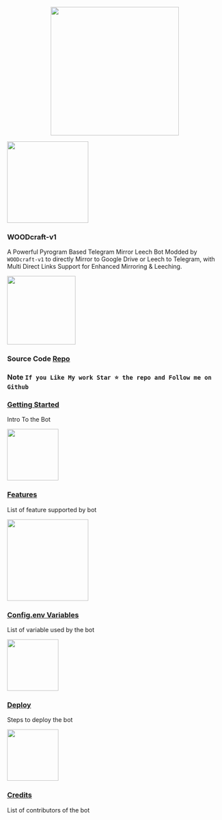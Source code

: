 <p align="center">
    <a href="https://github.com/tele-v1/WOODcraft-v.1">
        <img width="300" src="https://user-images.githubusercontent.com/72670667/186273339-3a07e13d-40a4-4704-a0cc-f86408f98f5c.jpg") 
    </a>
</p>

<p align="center">
    
    
    
    
<p><a href="https://github.com/tele-v1/WOODcraft-v.1"> <img src="https://img.shields.io/badge/%E2%9C%A4-%E2%97%84%20%20WOODcraft%20%20%E2%96%BA%20--v1-brightgreen" width="190""/></a></p>
    
### WOODcraft-v1
A Powerful Pyrogram Based Telegram Mirror Leech Bot Modded by `WOODcraft-v1` to directly Mirror to Google Drive or Leech to Telegram, with Multi Direct Links Support for Enhanced Mirroring & Leeching.

<p><a href="https://github.com/tele-v1/WOODcraft-v.1"> <img src="https://img.shields.io/badge/%E2%96%BA-Source%20Code%20Repo-orange" width="160""/></a></p>
    
### Source Code [Repo](https://github.com/tele-v1/WOODcraft-v.1)

### Note `If you Like My work Star ⭐ the repo and Follow me on Github`
</p>

### [Getting Started](https://github.com/tele-v1/WOODcraft-v.1/wiki/Getting-Started)

Intro To the Bot

<p><a href="https://github.com/tele-v1/WOODcraft-v.1"> <img src="https://img.shields.io/badge/%E2%96%BA-Features%3A-brightgreen" width="120""/></a></p>

### [Features](https://github.com/tele-v1/WOODcraft-v.1/wiki/Features)

List of feature supported by bot

<p><a href="https://github.com/tele-v1/WOODcraft-v.1"> <img src="https://img.shields.io/badge/%E2%96%BA-Config.env%20Variables-blue" width="190""/></a></p>
    
### [Config.env Variables](https://github.com/tele-v1/WOODcraft-v.1/wiki/Setting-up-the-config.env-file)

List of variable used by the bot
    
<p><a href="https://github.com/tele-v1/WOODcraft-v.1"> <img src="https://img.shields.io/badge/%E2%96%BA-Deploy-green" width="120""/></a></p>

### [Deploy](https://github.com/tele-v1/WOODcraft-v.1/wiki/Deployment)

Steps to deploy the bot

<p><a href="https://github.com/tele-v1/WOODcraft-v.1"> <img src="https://img.shields.io/badge/%E2%96%BA-Credits-brightgreen" width="120""/></a></p>
    
### [Credits](https://github.com/tele-v1/WOODcraft-v.1/wiki/Credits)

List of contributors of the bot
